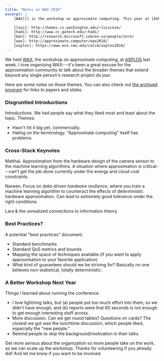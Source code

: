 ```yaml
---
title: "Notes on WAX 2016"
excerpt: |
    [WAX][] is the workshop on approximate computing. This year at [ASPLOS][], I organized the third or fourth iteration, depending on how you count, along with [Luis Ceze][luis], [Hadi Esmaeilzadeh][hadi], and [Ben Zorn][ben]. Here's some stuff that happened at the workshop.

    [luis]: http://homes.cs.washington.edu/~luisceze/
    [hadi]: http://www.cc.gatech.edu/~hadi/
    [ben]: http://research.microsoft.com/en-us/people/zorn/
    [wax]: http://approximate.computer/wax2016/
    [asplos]: https://www.ece.cmu.edu/calcm/asplos2016/
---
```

We held [WAX][], the workshop on approximate computing, at [ASPLOS][] last week. I love organizing WAX---it's been a great excuse for the approximation community to talk about the broader themes that extend beyond any single person's research project du jour.

Here are some notes on those themes.
You can also check out [the archived program][program] for links to papers and slides.

[wax]: http://approximate.computer/wax2016/
[asplos]: https://www.ece.cmu.edu/calcm/asplos2016/
[program]: http://approximate.computer/wax2016/program/

### Disgruntled Introductions

Introductions. We had people say what they liked most and least about the topic. Themes:
- Hasn't hit it big yet, commercially.
- Hating on the terminology. "Approximate computing" itself has problems.

### Cross-Stack Keynotes

Matthai. Approximation from the hardware design of the camera sensor to the machine learning algorithms. A situation where approximation is critical---can't get the job done currently under the energy and cloud cost constraints.

Naveen. Focus on *data-driven hardware resilience*, where you train a machine learning algorithm to counteract the effects of deterministic hardware approximation. Can lead to extremely good tolerance under the right conditions.

Lara & the unrealized connections to information theory.

### Best Practices?

A potential "best practices" document.
- Standard benchmarks
- Standard QoS metrics and bounds
- Mapping the space of techniques available (if you want to apply approximation to your favorite application)
- What kind of guarantees should we be striving for? Basically no one believes non-statistical, totally deterministic.

### A Better Workshop Next Year

Things I learned about running the conference.
- I love lightning talks, but (a) people put too much effort into them, so we didn't have enough, and (b) reports were that 60 seconds is not enough to get enough interesting stuff across.
- More discussion. Can we get round tables? Questions on cards? The closest we got was the lunchtime discussion, which people liked, especially the "new people."
- Remind people to skip the background/motivation in their talks.

Get more serious about the organization so more people take on the work, so we can scale up the workshop.
Thanks for volunteering if you already did! And let me know if you want to be involved.

